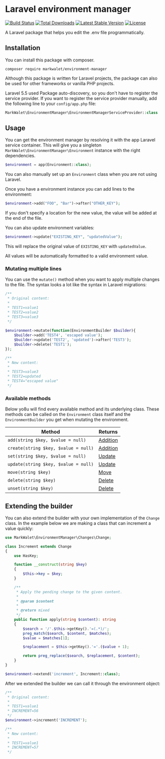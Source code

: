 # Laravel environment manager

[![Build Status](https://travis-ci.org/markwalet/environment-manager.svg?branch=master)](https://travis-ci.org/markwalet/environment-manager)
[![Total Downloads](https://poser.pugx.org/markwalet/environment-manager/downloads)](https://packagist.org/packages/markwalet/environment-manager)
[![Latest Stable Version](https://poser.pugx.org/markwalet/environment-manager/v/stable)](https://packagist.org/packages/markwalet/environment-manager)
[![License](https://poser.pugx.org/markwalet/environment-manager/license)](https://packagist.org/packages/markwalet/environment-manager)

A Laravel package that helps you edit the .env file programmatically.


## Installation
You can install this package with composer.

```shell
composer require markwalet/environment-manager
```

Although this package is written for Laravel projects, the package can also be used for other frameworks or vanilla PHP projects.

Laravel 5.5 used Package auto-discovery, so you don't have to register the service provider. If you want to register the service provider manually, add the following line to your `config/app.php` file:

```php
MarkWalet\EnvironmentManager\EnvironmentManagerServiceProvider::class
```

## Usage
You can get the environment manager by resolving it with the app Laravel service container. This will give you a singleton `MarkWalet\EnvironmentManager\Environment` instance with the right dependencies.
```php
$environment = app(Environment::class);
```

You can also manually set up an `Environment` class when you are not using Laravel.

Once you have a environment instance you can add lines to the environment:

```php
$environment->add("FOO", "Bar")->after("OTHER_KEY");
```

If you don't specify a location for the new value, the value will be added at the end of the file.

You can also update environment variables:

```php
$environment->update("EXISTING_KEY", "updatedValue");
```

This will replace the original value of `EXISTING_KEY` with `updatedValue`.

All values will be automatically formatted to a valid environment value.

### Mutating multiple lines
You can use the `mutate()` method when you want to apply multiple changes to the file. The syntax looks a lot like the syntax in Laravel migrations:

```php
/**
 * Original content: 
 *
 * TEST1=value1
 * TEST2=value2
 * TEST3=value3
 */
 
$environment->mutate(function(EnvironmentBuilder $builder){
	$builder->add('TEST4', 'escaped value');
	$builder->update('TEST2', 'updated')->after('TEST3');
	$builder->delete('TEST1');
});

/**
 * New content: 
 *
 * TEST3=value3
 * TEST2=updated
 * TEST4="escaped value"
 */
```

### Available methods
Below yo8u will find every available method and its underlying class. These methods can be called on the `Environment` class itself and the `EnvironmentBuilder` you get when mutating the environment.

Method  |  Returns
------------- | -------------
`add(string $key, $value = null)` | [Addition](src/Changes/Addition.php)
`create(string $key, $value = null)` | [Addition](src/Changes/Addition.php)
`set(string $key, $value = null)` | [Update](src/Changes/Update.php)
`update(string $key, $value = null)` | [Update](src/Changes/Update.php)
`move(string $key)` | [Move](src/Changes/Move.php)
`delete(string $key)` | [Delete](src/Changes/Delete.php)
`unset(string $key)` | [Delete](src/Changes/Delete.php)

## Extending the builder
You can also extend the builder with your own implementation of the `Change` class. In the example below we are making a class that can increment a value quickly:

```php
use MarkWalet\EnvironmentManager\Changes\Change;

class Increment extends Change
{
    use HasKey;

    function __construct(string $key)
    {
        $this->key = $key;
    }

    /**
     * Apply the pending change to the given content.
     *
     * @param $content
     *
     * @return mixed
     */
    public function apply(string $content): string
    {
        $search = '/'.$this->getKey().'=(.*)/';
        preg_match($search, $content, $matches);
        $value = $matches[1];

        $replacement = $this->getKey().'='.($value + 1);

        return preg_replace($search, $replacement, $content);
    }
}

$environment->extend('increment', Increment::class);
```

After we extended the builder we can call it through the environment object:

```php
/**
 * Original content: 
 *
 * TEST1=value1
 * INCREMENT=56
 */
$environment->increment('INCREMENT');

/**
 * New content: 
 *
 * TEST1=value1
 * INCREMENT=57
 */
```